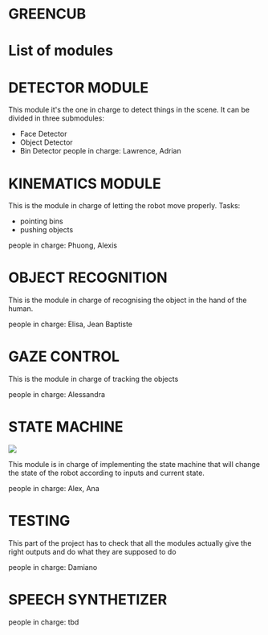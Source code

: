 GREENCUB
=============================

# List of modules

# DETECTOR MODULE
This module it's the one in charge to detect things in the scene. It can be divided in three submodules:

- Face Detector
- Object Detector
- Bin Detector
people in charge: Lawrence, Adrian

# KINEMATICS MODULE
This is the module in charge of letting the robot move properly. Tasks:

- pointing bins
- pushing objects

people in charge: Phuong, Alexis

# OBJECT RECOGNITION
This is the module in charge of recognising the object in the hand of the human.

people in charge: Elisa, Jean Baptiste

# GAZE CONTROL
This is the module in charge of tracking the objects

people in charge: Alessandra

# STATE MACHINE

<img src="https://github.com/vvv-school/vvv17-demo-team-green/tree/master/misc/State_Machine_draft.jpg"/>

This module is in charge of implementing the state machine that will change the state of the robot according to inputs and current state.

people in charge: Alex, Ana

# TESTING
This part of the project has to check that all the modules actually give the right outputs and do what they are supposed to do

people in charge: Damiano

# SPEECH SYNTHETIZER

people in charge: tbd

